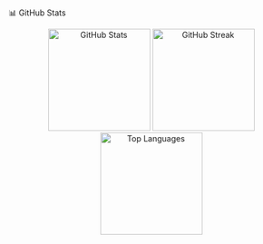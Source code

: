 📊 GitHub Stats
<div align="center"> <img src="https://github-readme-stats.vercel.app/api?username=HuynhChiBao1109&theme=radical&hide_border=true&include_all_commits=false&count_private=true" height="180px" alt="GitHub Stats"/> <img src="https://github-readme-streak-stats.herokuapp.com/?user=HuynhChiBao1109&theme=radical&hide_border=true" height="180px" alt="GitHub Streak"/> <img src="https://github-readme-stats.vercel.app/api/top-langs/?username=HuynhChiBao1109&theme=radical&hide_border=true&include_all_commits=false&count_private=true&layout=compact" height="180px" alt="Top Languages"/> </div>
